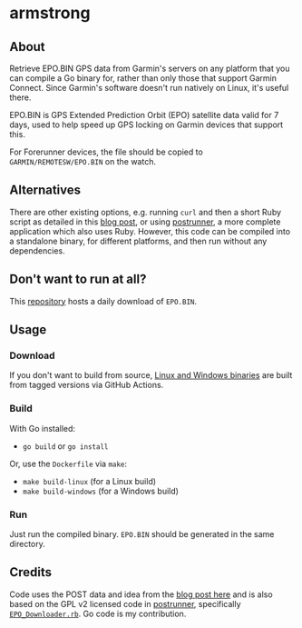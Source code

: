 # armstrong

## About

Retrieve EPO.BIN GPS data from Garmin's servers on any platform that you
can compile a Go binary for, rather than only those that support Garmin
Connect. Since Garmin's software doesn't run natively on Linux, it's
useful there.

EPO.BIN is GPS Extended Prediction Orbit (EPO) satellite data valid for
7 days, used to help speed up GPS locking on Garmin devices that support
this.

For Forerunner devices, the file should be copied to
`GARMIN/REMOTESW/EPO.BIN` on the watch. 

## Alternatives

There are other existing options, e.g. running `curl` and then a short
Ruby script as detailed in this [blog
post](https://www.kluenter.de/garmin-ephemeris-files-and-linux/), or
using [postrunner](https://github.com/scrapper/postrunner), a more
complete application which also uses Ruby. However, this code can be
compiled into a standalone binary, for different platforms, and then run
without any dependencies.

## Don't want to run at all?

This [repository](https://github.com/StevenMaude/epo-bin) hosts a daily
download of `EPO.BIN`.

## Usage

### Download

If you don't want to build from source, [Linux and Windows
binaries](https://github.com/StevenMaude/armstrong/releases) are built
from tagged versions via GitHub Actions.

### Build

With Go installed:

* `go build` or `go install`

Or, use the `Dockerfile` via `make`:

* `make build-linux` (for a Linux build)
* `make build-windows` (for a Windows build)

### Run

Just run the compiled binary. `EPO.BIN` should be generated
in the same directory.

## Credits

Code uses the POST data and idea from the [blog post
here](https://www.kluenter.de/garmin-ephemeris-files-and-linux/) and
is also based on the GPL v2 licensed code in
[postrunner](https://github.com/scrapper/postrunner), specifically
[`EPO_Downloader.rb`](https://github.com/scrapper/postrunner/blob/93b5fc82a4d8ef9c6587abdd43b2e91ea829cfda/lib/postrunner/EPO_Downloader.rb). Go code is my contribution.
